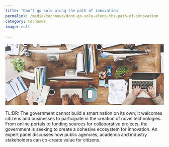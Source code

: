 ```yaml
---
title: 'Don’t go solo along the path of innovation'
permalink: /media/technews/dont-go-solo-along-the-path-of-innovation
category: technews
image: null

---
```



![dont go solo along the path of innovation](/images/technews/dont-go-solo-along-the-path-of-innovation-part-1.png)

TL:DR: The government cannot build a smart nation on its own; it welcomes citizens and businesses to participate in the creation of novel technologies. From online portals to funding sources for collaborative projects, the government is seeking to create a cohesive ecosystem for innovation. 
An expert panel discusses how public agencies, academia and industry stakeholders can co-create value for citizens.

